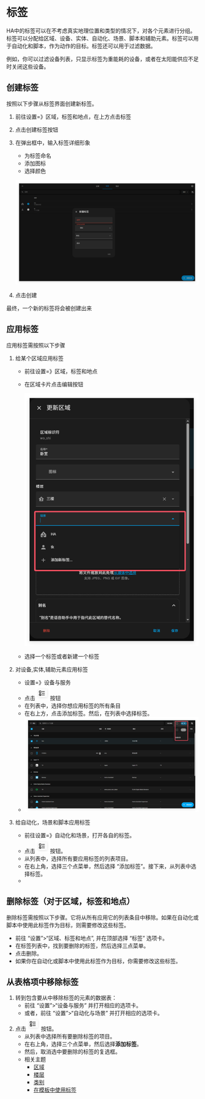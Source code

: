 # 标签

HA中的标签可以在不考虑真实地理位置和类型的情况下，对各个元素进行分组。标签可以分配给区域、设备、实体、自动化、场景、脚本和辅助元素。标签可以用于自动化和脚本，作为动作的目标。标签还可以用于过滤数据。

例如，你可以过滤设备列表，只显示标签为重能耗的设备，或者在太阳能供应不足时关闭这些设备。



## 创建标签

按照以下步骤从标签界面创建新标签。

1. 前往设置=》区域，标签和地点，在上方点击标签

2. 点击创建标签按钮

3. 在弹出框中，输入标签详细形象

   - 为标签命名
   - 添加图标
   - 选择颜色

   ![img](../../../resource/pic/QQ_1750165989923.png)

4. 点击创建

最终，一个新的标签将会被创建出来



## 应用标签

应用标签需按照以下步骤

1. 给某个区域应用标签

   - 前往设置=》区域，标签和地点

   - 在区域卡片点击编辑按钮

     ![img](../../../resource/pic/QQ_1750166227484.png)	

   - 选择一个标签或者新建一个标签
   
2. 对设备,实体,辅助元素应用标签
   - 设置=》设备与服务
   - 点击![img](../../../resource/pic/QQ_1750150675155.png)按钮
   - 在列表中，选择你想应用标签的所有条目
   - 在右上方，点击添加标签。然后，在列表中选择标签。
   - ![img](../../../resource/pic/QQ_1750169595115.png)
   
3. 给自动化，场景和脚本应用标签

   - 前往设置=》自动化和场景，打开各自的标签。
   - 点击![img](../../../resource/pic/QQ_1750150675155.png)按钮。
   - 从列表中，选择所有要应用标签的列表项目。
   - 在右上角，选择三个点菜单，然后选择 “添加标签”。接下来，从列表中选择标签。
   - 

## 删除标签（对于区域，标签和地点）

删除标签需按照以下步骤。它将从所有应用它的列表条目中移除。如果在自动化或脚本中使用此标签作为目标，则需要修改这些标签。

- 前往 “设置”>“区域、标签和地点”, 并在顶部选择 “标签” 选项卡。
- 在标签列表中，找到要删除的标签，然后选择三点菜单。
- 点击删除。
- 如果你在自动化或脚本中使用此标签作为目标，你需要修改这些标签。



## 从表格项中移除标签

1. 转到包含要从中移除标签的元素的数据表：
   - 前往 “设置”>“设备与服务” 并打开相应的选项卡。
   - 或者，前往 “设置”>“自动化与场景” 并打开相应的选项卡。
2. 点击![img](../../../resource/pic/QQ_1750150675155.png)按钮。
   - 从列表中选择所有要删除标签的项目。
   - 在右上角，选择三个点菜单，然后选择**添加标签**。
   - 然后，取消选中要删除的标签的复选框。
   - 相关主题
     - [区域](https://www.home-assistant.io/docs/organizing/areas/)
     - [楼层](https://www.home-assistant.io/docs/organizing/floors/)
     - [类别](https://www.home-assistant.io/docs/organizing/categories/)
     - [在模板中使用标签](https://www.home-assistant.io/docs/configuration/templating/#labels)

